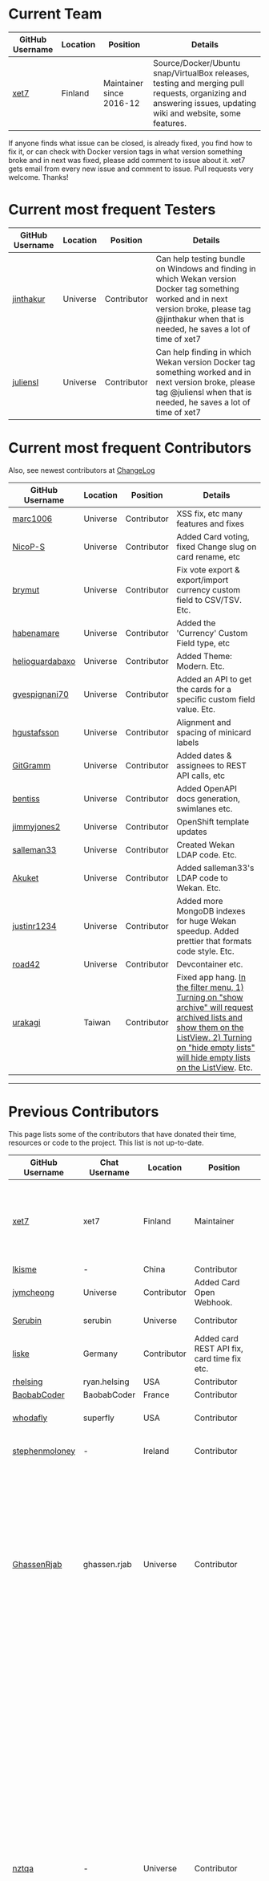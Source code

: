 # Current Team

GitHub Username | Location | Position | Details
------------ | ------------ | ------------ | ------------
[xet7](https://github.com/xet7) | Finland | Maintainer since 2016-12 | Source/Docker/Ubuntu snap/VirtualBox releases, testing and merging pull requests, organizing and answering issues, updating wiki and website, some features.

If anyone finds what issue can be closed, is already fixed, you find how to fix it, or can check with Docker version tags in what version something broke and in next was fixed, please add comment to issue about it. xet7 gets email from every new issue and comment to issue. Pull requests very welcome. Thanks!

# Current most frequent Testers

GitHub Username | Location | Position | Details
------------ | ------------ | ------------ | ------------
[jinthakur](https://github.com/jinthakur) | Universe | Contributor | Can help testing bundle on Windows and finding in which Wekan version Docker tag something worked and in next version broke, please tag @jinthakur when that is needed, he saves a lot of time of xet7
[juliensl](https://github.com/juliensl) | Universe | Contributor | Can help finding in which Wekan version Docker tag something worked and in next version broke, please tag @juliensl when that is needed, he saves a lot of time of xet7

# Current most frequent Contributors

Also, see newest contributors at [ChangeLog](https://github.com/wekan/wekan/blob/master/CHANGELOG.md)

GitHub Username | Location | Position | Details
------------ | ------------ | ------------ | ------------
[marc1006](https://github.com/marc1006) | Universe | Contributor | XSS fix, etc many features and fixes
[NicoP-S](https://github.com/NicoP-S) | Universe | Contributor | Added Card voting, fixed Change slug on card rename, etc
[brymut](https://github.com/brymut) | Universe | Contributor | Fix vote export & export/import currency custom field to CSV/TSV. Etc.
[habenamare](https://github.com/habenamare) | Universe | Contributor | Added the 'Currency' Custom Field type, etc
[helioguardabaxo](https://github.com/helioguardabaxo) | Universe | Contributor | Added Theme: Modern. Etc.
[gvespignani70](https://github.com/gvespignani70) | Universe | Contributor | Added an API to get the cards for a specific custom field value. Etc.
[hgustafsson](https://github.com/hgustafsson) | Universe | Contributor | Alignment and spacing of minicard labels
[GitGramm](https://github.com/GitGramm) | Universe | Contributor | Added dates & assignees to REST API calls, etc
[bentiss](https://github.com/bentiss) | Universe | Contributor | Added OpenAPI docs generation, swimlanes etc.
[jimmyjones2](https://github.com/jimmyjones2) | Universe | Contributor | OpenShift template updates
[salleman33](https://github.com/salleman33) | Universe | Contributor | Created Wekan LDAP code. Etc.
[Akuket](https://github.com/Akuket) | Universe | Contributor | Added salleman33's LDAP code to Wekan. Etc.
[justinr1234](https://github.com/justinr1234) | Universe | Contributor | Added more MongoDB indexes for huge Wekan speedup. Added prettier that formats code style. Etc.
[road42](https://github.com/road42) | Universe | Contributor | Devcontainer etc.
[urakagi](https://github.com/urakagi) | Taiwan | Contributor | Fixed app hang. [In the filter menu, 1) Turning on "show archive" will request archived lists and show them on the ListView. 2) Turning on "hide empty lists" will hide empty lists on the ListView](https://github.com/wekan/wekan/pull/2632). Etc.

***

# Previous Contributors

This page lists some of the contributors that have donated their time, resources or code to the project. This list is not up-to-date.

GitHub Username | Chat Username | Location | Position | Details
------------ | ------------- | ------------ | ------------ | ------------
[xet7](https://github.com/xet7) | xet7 | Finland | Maintainer | Source/Docker/Ubuntu snap/VirtualBox releases, testing and merging pull requests, organizing issues, updating wiki and website, some features
[lkisme](https://github.com/lkisme) | - | China | Contributor | [Admin Panel](https://github.com/wekan/wekan/pull/871)
[jymcheong](https://github.com/jymcheong) | Universe | Contributor | Added Card Open Webhook.
[Serubin](https://github.com/Serubin) | serubin | Universe | Contributor | [Fix Double slash problem](https://github.com/wekan/wekan/pull/932)
[liske](https://github.com/liske) | Germany | Contributor | Added card REST API fix, card time fix etc.
[rhelsing](https://github.com/rhelsing) | ryan.helsing | USA | Contributor | [Comment permissions](https://github.com/wekan/wekan/pull/1008)
[BaobabCoder](https://github.com/BaobabCoder) | BaobabCoder | France | Contributor | [Delete List](https://github.com/wekan/wekan/pull/1050)
[whodafly](https://github.com/whodafly) | superfly | USA | Contributor | [Troubleshooting Mail](https://github.com/wekan/wekan/wiki/Troubleshooting-Mail), [Import Checklists from Trello](https://github.com/wekan/wekan/pull/894)
[stephenmoloney](https://github.com/stephenmoloney) | - | Ireland | Contributor | Dockerfile and Travis config, Meteor 1.4 and Node 4.x port
[GhassenRjab](https://github.com/GhassenRjab) | ghassen.rjab | Universe | Contributor | [Fix Export Board](https://github.com/wekan/wekan/pull/1067), [Fix "W" shortcut](https://github.com/wekan/wekan/pull/1066), [Sort languages](https://github.com/wekan/wekan/pull/1070), [Add Breton language name](https://github.com/wekan/wekan/pull/1071), [Edit card description with invalid markdown](https://github.com/wekan/wekan/pull/1073), [Fix importing Trello board](https://github.com/wekan/wekan/pull/1080), [Import due date from Trello](https://github.com/wekan/wekan/pull/1082), [Import Wekan board](https://github.com/wekan/wekan/pull/1117), [Export and import attachments as base64 encoded files](https://github.com/wekan/wekan/pull/1134), [Export and import checklists](https://github.com/wekan/wekan/pull/1140), [Export and import boards in Sandstorm](https://github.com/wekan/wekan/pull/1144), [FIX SECURITY ISSUE Files accessible without authentication](https://github.com/wekan/wekan/issues/1105)
[nztqa](https://github.com/nztqa) | - | Universe | Contributor | [Delete card when deleting list](https://github.com/wekan/wekan/pull/1054), [Disable unnecessary link feature](https://github.com/wekan/wekan/pull/1042), [Fix IE 11 drag board to scroll](https://github.com/wekan/wekan/pull/1052), [Fix filter reset on moving between starred boards](https://github.com/wekan/wekan/pull/1074), [Fix Admin Panel link available to all users, only link is hidden](https://github.com/wekan/wekan/pull/1076), [Fix Case-sensitive email handling](https://github.com/wekan/wekan/issues/675), [Fix admin panel route for subfolder](https://github.com/wekan/wekan/pull/1084), [Fix i18n route for subfolder](https://github.com/wekan/wekan/pull/1085), [Fix incorrect attachment link with subfolder in the url](https://github.com/wekan/wekan/pull/1086), [Fix link to card](https://github.com/wekan/wekan/pull/1087), [Fix duplicate id generation](https://github.com/wekan/wekan/pull/1093), [When finished input of checklist item, open new checklist item](https://github.com/wekan/wekan/pull/1099), [Fix Possible to add empty item to checklist](https://github.com/wekan/wekan/pull/1107), [Improve UI design of checklist items](https://github.com/wekan/wekan/pull/1108), [Outgoing Webhooks](https://github.com/wekan/wekan/pull/1119), [Adding user to board causes node.js to crash](https://github.com/wekan/wekan/issues/1131), [Fix double shashes](https://github.com/wekan/wekan/issues/962), [GitHub Issue template](https://github.com/wekan/wekan/pull/1146), [Fix showing card activity history in IE11](https://github.com/wekan/wekan/pull/1152), [Add display Wekan version number and runtime environment to Admin Panel](https://github.com/wekan/wekan/pull/1156), [Change Email address](https://github.com/wekan/wekan/pull/1161)
[jtickle](https://github.com/jtickle) | - | USA | Contributor | [Fix Double slash problem](https://github.com/wekan/wekan/pull/1114)
[huneau](https://github.com/huneau) | - | Universe | Contributor | REST API, [Console, file, and zulip logger on database changes](https://github.com/wekan/wekan/pull/1010)
[mayjs](https://github.com/mayjs) | - | Universe | Contributor | REST API
[zarnifoulette](https://github.com/zarnifoulette) | - | Universe | Contributor | [REST API: Add PUT method to update a card](https://github.com/wekan/wekan/pull/1095) and [related fix](https://github.com/wekan/wekan/pull/1097), [Fix Activity user messed up when creating a card using the REST-API](https://github.com/wekan/wekan/pull/1116)
[Zokormazo](https://github.com/Zokormazo) | Zokormazo | Spain | Contributor | [Add isAdmin to user Schema](https://github.com/wekan/wekan/pull/970), [Add TLS toggle to Admin Panel SMTP setting](https://github.com/wekan/wekan/pull/960)
[shtefcs](https://github.com/shtefcs) | kinder | Universe | [Vanila](https://vanila.io) Founder | [Chat](https://chat.vanila.io/channel/wekan), growth hacking
[jelenajjo](https://github.com/jelenajjo) | jelena | Universe | [Vanila](https://vanila.io) Web Developer |  [Themes](https://github.com/wekan/wekan/issues/781), upcoming new website
[dwrensha](https://github.com/dwrensha) | - | USA | [Sandstorm](https://sandstorm.io) Developer | Packaging Wekan releases for Sandstorm
[kentonv](https://github.com/kentonv) | - | USA | [Sandstorm](https://sandstorm.io) Developer | [Cap’n Proto](https://capnproto.org) and [node-capnp](https://github.com/kentonv/node-capnp)
[ocdtrekkie](https://github.com/ocdtrekkie) | ocdtrekkie | USA | [Sandstorm](https://sandstorm.io) user from beginning of Sandstorm | Testing and accepting Wekan releases for Sandstorm
[JamborJan](https://github.com/JamborJan) | - | Universe | [Sandstorm](https://sandstorm.io) Developer | [Add bigger screenshots](https://github.com/wekan/wekan/pull/940)
[nebulade](https://github.com/nebulade) | - | Germany | [Cloudron](https://cloudron.io) Developer | [Re-enable export](https://github.com/wekan/wekan/pull/1059)
[kubiko](https://github.com/kubiko) | - | UK | [Canonical](https://www.canonical.com) Developer | [snap package](https://github.com/wekan/wekan-snap), [Adding snapcraft build support from source](https://github.com/wekan/wekan/pull/1091), [Use version scriptlet in snap](https://github.com/wekan/wekan/pull/1164)
[whowillcare](https://github.com/whowillcare) | Universe | Contributor | Added WYSIWYG card comment editor that can be turned off with `sudo snap set wekan richer-card-comment-editor='false'`, Global webhook to Admin Panel, etc a lot of features.

# Previous Team members

GitHub Username | Location | Position | Details
------------ | ------------- | ------------ | ------------
[mquandalle](https://github.com/mquandalle) | France | Author | xet7 still has direct contact with him
